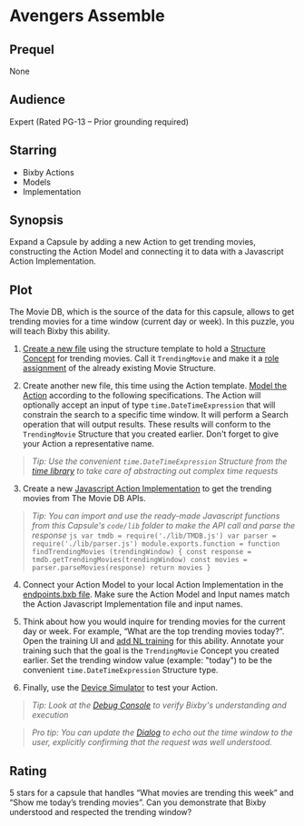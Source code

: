 # Avengers Assemble

## Prequel
None

## Audience
Expert (Rated PG-13 – Prior grounding required)

## Starring
- Bixby Actions
 - Models
 - Implementation

## Synopsis
Expand a Capsule by adding a new Action to get trending movies, constructing the
Action Model and connecting it to data with a Javascript Action Implementation.

## Plot
The Movie DB, which is the source of the data for this capsule, allows to get
trending movies for a time window (current day or week). In this puzzle, you
will teach Bixby this ability.

1. [Create a new
file](https://bixbydevelopers.com/dev/docs/dev-guide/developers/ide.basics#creating-files) using
the structure template to hold a [Structure
Concept](https://bixbydevelopers.com/dev/docs/dev-guide/developers/modeling.modeling-concepts#structure-concepts)
for trending movies. Call it `TrendingMovie` and make it a [role
assignment](https://bixbydevelopers.com/dev/docs/dev-guide/developers/modeling.modeling-concepts#role-assignment)
of the already existing Movie Structure.

2. Create another new file, this time using the Action template. [Model the
Action](https://bixbydevelopers.com/dev/docs/dev-guide/developers/modeling.modeling-actions)
according to the following specifications. The Action will optionally accept an
input of type `time.DateTimeExpression` that will constrain the search to a
specific time window. It will perform a Search operation that will output
results. These results will conform to the `TrendingMovie` Structure that you
created earlier. Don't forget to give your Action a representative name.

  > *Tip: Use the convenient `time.DateTimeExpression` Structure from the [time
library](https://bixbydevelopers.com/dev/docs/dev-guide/developers/library.datetime)
to take care of abstracting out complex time requests*

3. Create a new [Javascript Action
Implementation](https://bixbydevelopers.com/dev/docs/dev-guide/developers/actions.js-actions)
to get the trending movies from The Movie DB APIs.
  > *Tip: You can import and use the ready-made Javascript functions from this
Capsule's `code/lib` folder to make the API call and parse the response*
    ```js
    var tmdb = require('./lib/TMDB.js')
    var parser = require('./lib/parser.js')
    module.exports.function = function findTrendingMovies (trendingWindow) {
      const response = tmdb.getTrendingMovies(trendingWindow)
      const movies = parser.parseMovies(response)
      return movies
    }
    ```

4. Connect your Action Model to your local Action Implementation in the
[endpoints.bxb
file](https://bixbydevelopers.com/dev/docs/dev-guide/developers/actions.configuring-endpoints#local-endpoints).
Make sure the Action Model and Input names match the Action Javascript
Implementation file and input names.

5. Think about how you would inquire for trending movies for the current day or
week. For example, “What are the top trending movies today?”. Open the training
UI and [add NL
training](https://bixbydevelopers.com/dev/docs/dev-guide/developers/training.intro-training)
for this ability. Annotate your training such that the goal is the `TrendingMovie`
Concept you created earlier. Set the trending window value (example: "today") to
be the convenient `time.DateTimeExpression` Structure type.

6. Finally, use the [Device
Simulator](https://bixbydevelopers.com/dev/docs/dev-guide/developers/ide.simulator)
to test your Action.

  > *Tip: Look at the [Debug
Console](https://bixbydevelopers.com/dev/docs/dev-guide/developers/testing.debugging)
to verify Bixby's understanding and execution*

  > *Pro tip: You can update the
[Dialog](https://bixbydevelopers.com/dev/docs/dev-guide/developers/refining-dialog.intro-dialog)
to echo out the time window to the user, explicitly confirming that the request
was well understood.*

## Rating
5 stars for a capsule that handles “What movies are trending this week” and
“Show me today’s trending movies”. Can you demonstrate that Bixby understood and
respected the trending window?
